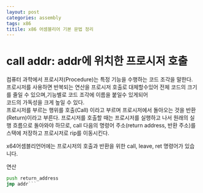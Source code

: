 ```yaml
---
layout: post
categories: assembly
tags: x86
titile: x86 어셈블리어 기본 문법 정리
---
```

# call addr: addr에 위치한 프로시저 호출
컴퓨터 과학에서 프로시저(Procedure)는 특정 기능을 수행하는 코드 조각을 말한다.  
프로시저를 사용하면 반복되는 연산을 프로시저 호출로 대체할수있어 전체 코드의 크기를 줄일 수 있으며,기능별로 코드 조각에 이름을 붙일수 있게되어  
코드의 가독성을 크게 높일 수 있다.  
프로시저를 부르는 행위를 호출(Call) 이라고 부르며 프로시저에서 돌아오는 것을 반환(Return)이라고 부른다. 
 프로시저를 호출할 때는 프로시저를 실행하고 나서 원래의 실행 흐름으로 돌아와야 하므로, call 다음의 명령어 주소(return address, 반환 주소)를 스택에 저장하고 프로시저로 rip를 이동시킨다.


x64어셈블리언어에는 프로시저의 호출과 반환을 위한 call, leave, ret 명령어가 있습니다.


연산
```asm
push return_address
jmp addr```